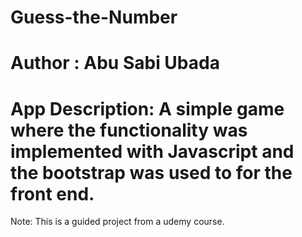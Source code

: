 # Guess-the-Number

# Author : Abu Sabi Ubada

# App Description: A simple game where the functionality was implemented with Javascript and the bootstrap was used to for the front end.

Note: This is a guided project from a udemy course.
